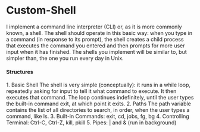 # Custom-Shell

I implement a command line interpreter (CLI) or, as it is more commonly known, a shell. 
The shell should operate in this basic way: when you type in a command (in response to its prompt), the shell creates a child 
process that executes the command you entered and then prompts for more user input when it has finished.
The shells you implement will be similar to, but simpler than, the one you run every day in Unix. 

<h4>Structures</h4>
1. Basic Shell
The shell is very simple (conceptually): it runs in a while loop, repeatedly asking for input to tell it what command to execute. It then executes that command. 
The loop continues indefinitely, until the user types the built-in command exit, at which point it exits.
2. Paths
The path variable contains the list of all directories to search, in order, when the user types a command, like ls.
3. Built-in Commands: exit, cd, jobs, fg, bg
4. Controlling Terminal: Ctrl-C, Ctrl-Z, kill, pkill
5. Pipes: | and & (run in background)
